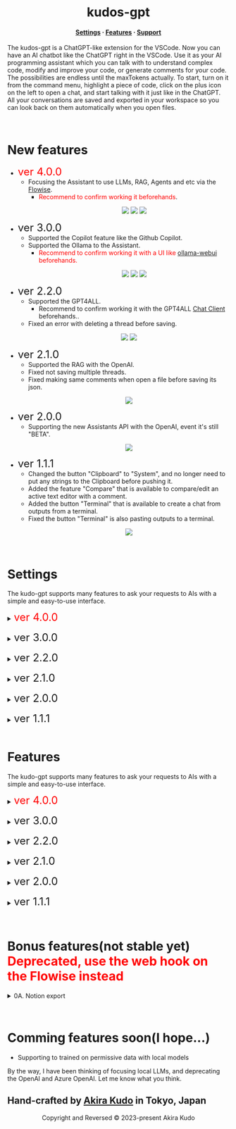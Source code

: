 <h1 align="center">kudos-gpt</h1>

<h4 align="center">
  <a href="https://github.com/akudo7/kudos-gpt/blob/main/README.md#settings">Settings</a>
  ·
  <a href="https://github.com/akudo7/kudos-gpt/blob/main/README.md#features">Features</a>
  ·
  <a href="https://github.com/akudo7/kudos-gpt/issues">Support</a>
</h4>

<p align="left">
The kudos-gpt is a ChatGPT-like extension for the VSCode. Now you can have an AI chatbot like the ChatGPT right in the VSCode. Use it as your AI programming assistant which you can talk with to understand complex code, modify and improve your code, or generate comments for your code. The possibilities are endless until the maxTokens actually. To start, turn on it from the command menu, highlight a piece of code, click on the plus icon on the left to open a chat, and start talking with it just like in the ChatGPT. All your conversations are saved and exported in your workspace so you can look back on them automatically when you open files.
</p>
&nbsp;

# New features

- <font color="red" size=5>ver 4.0.0</font>
  - Focusing the Assistant to use LLMs, RAG, Agents and etc via the [Flowise](https://github.com/FlowiseAI/Flowise?tab=readme-ov-file).
    - <font color="red">Recommend to confirm working it beforehands</font>.
        <p align="center">
        <img src="https://github.com/akudo7/kudos-gpt/raw/HEAD/kudos-gpt.v4.0.0_1.png"/>
        <img src="https://github.com/akudo7/kudos-gpt/raw/HEAD/kudos-gpt.v4.0.0_2.png"/>
        <img src="https://github.com/akudo7/kudos-gpt/raw/HEAD/kudos-gpt.v4.0.0_3.png"/>
        </p>
- <font size=5>ver 3.0.0</font>
  - Supported the Copilot feature like the Github Copilot.
  - Supported the Ollama to the Assistant.
    - <font color="red">Recommend to confirm working it with a UI like [ollama-webui](https://github.com/ollama-webui/ollama-webui) beforehands.</font>
        <p align="center">
        <img src="https://github.com/akudo7/kudos-gpt/raw/HEAD/kudos-gpt.v3.0.0_1.gif" />
        <img src="https://github.com/akudo7/kudos-gpt/raw/HEAD/kudos-gpt.v3.0.0_2.jpeg" />
        <img src="https://github.com/akudo7/kudos-gpt/raw/HEAD/kudos-gpt.v3.0.0_3.jpeg" />
        </p>
- <font size=5>ver 2.2.0</font>
  - Supported the GPT4ALL.
    - <font >Recommend to confirm working it with the GPT4ALL <a href="https://github.com/nomic-ai/gpt4all?tab=readme-ov-file#chat-client">Chat Client</a> beforehands.</font>.
  - Fixed an error with deleting a thread before saving.
        <p align="center">
        <img src="https://github.com/akudo7/kudos-gpt/raw/HEAD/kudos-gpt.v2.2.0_1.png" />
        <img src="https://github.com/akudo7/kudos-gpt/raw/HEAD/kudos-gpt.v2.2.0_2.png" />
        </p>
- <font size=5>ver 2.1.0</font>
  - Supported the RAG with the OpenAI.
  - Fixed not saving multiple threads.
  - Fixed making same comments when open a file before saving its json.
        <p align="center">
        <img src="https://github.com/akudo7/kudos-gpt/raw/HEAD/kudos-gpt.v2.1.0.gif" />
        </p>
- <font size=5>ver 2.0.0</font>
  - Supporting the new Assistants API with the OpenAI, event it's still "BETA".
        <p align="center">
        <img src="https://github.com/akudo7/kudos-gpt/raw/HEAD/kudos-gpt.v2.0.0.gif" />
        </p>
- <font size=5>ver 1.1.1</font>
  - Changed the button "Clipboard" to "System", and no longer need to put any strings to the Clipboard before pushing it.
  - Added the feature "Compare" that is available to compare/edit an active text editor with a comment.
  - Added the button "Terminal" that is available to create a chat from outputs from a terminal.
  - Fixed the button "Terminal" is also pasting outputs to a terminal.
        <p align="center">
        <img src="https://github.com/akudo7/kudos-gpt/raw/HEAD/kudos-gpt.v1.1.0.gif" />
        </p>

&nbsp;

# Settings

The kudo-gpt supports many features to ask your requests to AIs with a simple and easy-to-use interface.

<details>
<summary><font color="red" size=5>ver 4.0.0</font></summary>
<details>
<summary>00. Sample a Flowise ChatFlow and a docker-compose: <font color="red">New feature is available.</font></summary>
The kudos-gpt expects to be used the Chat Memory on the [Flowise](https://github.com/FlowiseAI/Flowise?tab=readme-ov-file). So let me show a sample of it as files below.
</br>
[kudos-gpt with llama2(ollama)](https://github.com/akudo7/kudos-gpt/raw/HEAD/kudos-gpt_with_llama2(ollama)_Chatflow.json)
[docker-compose.yml](https://github.com/akudo7/kudos-gpt/raw/HEAD/docker-compose.yml)
</br>
<p align="center">
<img src="https://github.com/akudo7/kudos-gpt/raw/HEAD/kudos-gpt.v4.0.0_1.png" />
</p>
</details>
&nbsp;
<details>
 <summary>01. Set the token: <font color="red">New feature is available.</font></summary>
</br>
To enable the kudos-gpt, the token below needs to be set to the Setting / kudos-gpt / 08 Kudos GPT Toen. To enable setting this value, the VSCode has to be restarted.
</br>
</br>
<font color="red">kudo-gpt token for pre-release, it will be working until 2024-08-31.</font>

```text
eyJhbGciOiJSUzI1NiIsInR5cCI6IkpXVCJ9.eyJwcm9kdWN0Ijoia3Vkb3MtZ3B0IiwidmVyc2lvbiI6IjQuMC4wIiwicHVibGlzaCI6InByZS1yZWxlYXNlIiwiaGFzaCI6IjExZDYzZmRhZGVmMjZlNDk3MzMzOTA2MWQ5MTA0OGFjY2I5MzlhM2I3OWI3NzM1MjI0YWExY2JjMTlhNDNjYjkiLCJ1c2VySWQiOm51bGwsInRva2VuSWQiOiJkZGNjOTBhYy0yYjEwLTRiZjktOTNlMS1hZTMwMTRlMDhlYzAiLCJpYXQiOjE3MDkzNjAxODcsImV4cCI6MTcyNTA2MjQwMH0.n6e872xDZyy9kRJNI5GL3SSi3Ogcxpcjc-qK_Q8GdBrDc9XZGAl381YFHgzCWG4uJOBHj0DaYSRPRHnR7GE3_fY0uKrtuvpxeoc4q-mvNg7zjI6D7zwRxGBvKz-fQaven-ba724HUkc8xbt64vzsoQt5gc1jj0DKH-9D_jhKljE6IVtXkTryrRiT8bs6BIl0jboqiVAuYEbthVaWDQttQ5XFH1OMZ0IM0SaoPpV93eEYpLagOOKrXtsmXFT8kPxCBTQecrESCz6ie2tVdmRZsQlcN8n7Mupev8dMWSJU6E_4SaTrHkTPnlox6VddQP0tOmbz5GL2o2lFi_4VFnrjrg
```

<p align="center">
<img src="https://github.com/akudo7/kudos-gpt/raw/HEAD/kudos-gpt_00_1.png" />
</p>
</details>
&nbsp;
<details>
<summary>02. Set the Flowise URL and a ChatFlowId: <font color="red">New feature is available.</font></summary>
&nbsp;

To use the Flowise, some values below have to be set.

- Setting / kudos-gpt / Flowise ChatFlow ID
  - 00000000-0000-0000-0000-000000000000
- Setting / kudos-gpt / Flowise URL
  - http://localhost:3000/api/v1

To enable these values, the VSCode has to be restarted.
<p align="center">
    <img src="https://github.com/akudo7/kudos-gpt/raw/HEAD/kudos-gpt_70_1.png" />
</p>
</details>
&nbsp;


<details>
<summary>03. Adjustment of the messages of the buttons: <font color="red">New feature is available.</font></summary></summary>

To change the messages of the buttons, some values below have to be edited in settings.json.

- Setting / kudos-gpt / Messages

    ```json
    "kudos-gpt.messages": {
        "clipboard": "The code:",
        "progress": "inquiring...",
        "bugAssessment": "Find the bugs in the code, and show the improvements as the improved code.",
        "vulnerabilityAssessment": "Find and address vulnerabilities in the code, and show the improvements as the improved code.",
        "speedEnhancement": "Diagnose if code speed improvement is possible, and show the improvements as the improved code.",
        "etcEnhancement": "Diagnose if any other improvements are possible, and show the improvements as the improved code.",
        "makeComment": "Add comments for code review to the class, methods, and all lines of code as the improved code.",
        "makeTest": "Make tests for the code.",
        "terminal": "Here are the results. Let me know if any corrections are needed and provide suggestions for improvement."
    },
    ```

    <p align="center">
    <img src="https://github.com/akudo7/kudos-gpt/raw/HEAD/kudos-gpt_03_1.png" />
    </p>

</details>
&nbsp;

<details>
<summary>04. Adjustment of the temporary folder:</summary>

To change the temporary folder, a value below have to be edited in settings.json.

- Setting / kudos-gpt / Temp Folder

    ```json
    /var/tmp
    ```

    <p align="center">
    <img src="https://github.com/akudo7/kudos-gpt/raw/HEAD/kudos-gpt_30_0.png" />
    </p>

</details>
&nbsp;

<details>
<summary>05. Adjustment of the Copilot: </summary>

- Setting / kudos-gpt / 16 Copilot Services
  - Your LLM Host URL
  - example: `Ollama`
- Setting / kudos-gpt / 17 Copilot Host
  - Your Ollama Host URL
  - example: `http://127.0.0.1:11434`
- Setting / kudos-gpt / 18 Copilot Model
  - Your Copilot Model
  - example: `deepseek-coder:1.3b-base-q4_1`
- Setting / kudos-gpt / 19 Copilot FIM
  - Your Copilot FIM
  - example: `starcoder`
- Setting / kudos-gpt / 20 Copilot Options

    ```json
    "kudos-gpt.20CopilotOptions": {
        "num_predict": 10,
        "temperature": 0.1
    },
    ```

    <p align="center">
    <img src="https://github.com/akudo7/kudos-gpt/raw/HEAD/kudos-gpt_60_1.png" />
    </p>
To enable these values, the VSCode has to be restarted.

</details>
&nbsp;

</details>
&nbsp;


<details>
<summary><font size=5>ver 3.0.0</font></summary>
<details>
 <summary>01. Set the token: <font color="red">New feature is available.</font></summary>
</br>
To enable the kudos-gpt, the token below needs to be set to the Setting / kudos-gpt / 08 Kudos GPT Toen. To enable setting this value, the VSCode has to be restarted.
</br>
</br>
<font color="red">kudo-gpt token for pre-release, it will be working until 2024-12-31.</font>

```text
eyJhbGciOiJSUzI1NiIsInR5cCI6IkpXVCJ9.eyJwcm9kdWN0Ijoia3Vkb3MtZ3B0IiwidmVyc2lvbiI6IjMuMC4wIiwicHVibGlzaCI6InByZS1yZWxlYXNlIiwiaGFzaCI6ImZjNWJlM2NkMWUzMTZlMDRlODRhMGZkMTg3NjUwNGNlODdlNDhiODIyZTI3ODE0ZmEwNTk2OGViMGQwYmMxMzQiLCJ1c2VySWQiOm51bGwsInRva2VuSWQiOiI4YTFmMzhhYS1hY2NhLTRhMGEtOGJlYS1hYzlmNTUyZDVmODciLCJpYXQiOjE3MDU0ODExMjEsImV4cCI6MTczNTYwMzIwMH0.NbysFXW2j-OLIQsb5w-KSsL7s9mFRpaodeLLjqXvzKQ2v1z6XpY_DPyBocbD_V-b2w51uLhchrDttaYEVERL_icqlSJg8W_oeewFWD1Yn2Udoc9PQOi1-bk9A2cfdY63rGunJ62bGZdlL2MI3Jtwg3VrjNWBKVysSIJqBvVXaH7vjXYtp2I5Jq1f9P1lEQ26PWonKF4lA_nFThhZEsXvkc-_6vjyiW3Pd6z2Lw9PLT_8DdbvHnyzpNy5KCSP7EC4en_uo6FDo2hPBef0owjBRzbzoK7BNISPRRH4mZ0FxuoTatAtqcof4o9XPaZLZU79KJcalfk429WpVv5Hx0egDA
```

<p align="center">
<img src="https://github.com/akudo7/kudos-gpt/raw/HEAD/kudos-gpt_00_1.png" />
</p>
</details>
&nbsp;
<details>
<summary>02. Choose the OpenAI, Azure OpenAI, GPT4ALL or Ollama: <font color="red">New feature is available.</font></summary>
&nbsp;
<details>
<summary>OpenAI</summary>

To use the OpenAI, some values below have to be set.

- Setting / kudos-gpt / 01 Service
  - OpenAI
- Setting / kudos-gpt / 02 OpenAI APIKey
  - Your OpenAI APIKey
- Setting / kudos-gpt / 03 Open AI Models
  - gpt-3.5-turbo
  - gpt-3.5-turbo-16k
  - gpt-4
  - gpt-4-32k
  - gpt-4-1106-preview

To enable these values, the VSCode has to be restarted.
<p align="center">
    <img src="https://github.com/akudo7/kudos-gpt/raw/HEAD/kudos-gpt_01_1.png" />
</p>
</details>
&nbsp;
<details>
<summary>Azure OpenAI</summary>

To use the Azure OpenAI, some values below have to be set.

- Setting / kudos-gpt / 01 Services
  - Azure OpenAI
- Setting / kudos-gpt / 04 Azure URL
  - Your Azure URL
  - example: `https://kudo-openai-1.openai.azure.com/`
- Setting / kudos-gpt / 05 Azure APIKey
  - Your Azure APIKey
  - example: `12345678901234567l890abcdefghijk`
- Setting / kudos-gpt / 06 Azure Deployment ID
  - Your Azure Deployment ID
  - example: `kudo-35-16k`

To enable these values, the VSCode has to be restarted.
<p align="center">
    <img src="https://github.com/akudo7/kudos-gpt/raw/HEAD/kudos-gpt_01_2.png" />
</p>
</details>
&nbsp;
<details>
<summary>GPT4ALL</summary>

To use the GPT4ALL, some values below have to be set. They should be comfirmed working with the GPT4ALL <a href="https://github.com/nomic-ai/gpt4all?tab=readme-ov-file#chat-client">Chat Client</a> beforehands.
    <p align="center">
    <img src="https://github.com/akudo7/kudos-gpt/raw/HEAD/gpt4all_device.png" />
    </p>
    <p align="center">
    <img src="https://github.com/akudo7/kudos-gpt/raw/HEAD/gpt4all_env.png" />
    </p>

- Setting / kudos-gpt / 01 Services
  - GPT4ALL
- Setting / kudos-gpt / 10 GPT4ALL Device
  - cpu
  - gpt
  - amd
  - nvidia
  - intel
  - example: `cpu`
- Setting / kudos-gpt / 11 GPT4ALL Model
  - Your GPT4ALL Model
  - example: `mistral-7b-openorca.Q4_0.gguf`
- Setting / kudos-gpt / 12 GPT4ALL Model Folder
  - Your GPT4ALL Model Folder `as full path`
  - example: `/Users/akirakudo/Library/Application Support/nomic.ai/GPT4All`
- Setting / kudos-gpt / 13 GPT4ALL Chat Options

    ```json
        "kudos-gpt.13gpt4allChatOptions": {
            "tokensSize": 4000,
            "temp": 0.7,
            "topK": 40,
            "topP": 0.4,
            "repeatPenalty": 1.18,
            "repeatLastN": 64,
            "nBatch": 8,
            "nPredict": 1000,
            "systemPromptTemplate": "%1"
        },
    ```

To enable these values, the VSCode has to be restarted.
</details>
&nbsp;
<details>
<summary><font color="red">Ollama</font></summary>

To use the Ollama, some values below have to be set. They should be comfirmed working with the Ollama <a href="https://github.com/ollama-webui/ollama-webui">Chat Client</a> beforehands.
    <p align="center">
    <img src="https://github.com/akudo7/kudos-gpt/raw/HEAD/ollama-ui_1.png" />
    </p>
    <p align="center">
    <img src="https://github.com/akudo7/kudos-gpt/raw/HEAD/ollama-ui_2.png" />
    </p>
    <p align="center">
    <img src="https://github.com/akudo7/kudos-gpt/raw/HEAD/ollama-ui_3.png" />
    </p>
    <p align="center">
    <img src="https://github.com/akudo7/kudos-gpt/raw/HEAD/ollama-ui_4.png" />
    </p>

- Setting / kudos-gpt / 01 Services
  - Ollama
- Setting / kudos-gpt / 14 Ollama Host
  - Your Ollama Host URL
  - example: `http://127.0.0.1:11434`
- Setting / kudos-gpt / 15 Ollama Model
  - Your Ollama Model
  - example: `llama2`

    <p align="center">
    <img src="https://github.com/akudo7/kudos-gpt/raw/HEAD/ollama-ui_5.png" />
    </p>

To enable these values, the VSCode has to be restarted.
</details>

</details>
&nbsp;
<details>
<summary>03. Adjustment of the AI parameters:</summary>

To change the parameters of the OpenAI and Azure OpenAI, some values below have to be edited in settings.json.

- Setting / kudos-gpt / Chat Options

    ```json
    "kudos-gpt.chatOptions": {
        "maxTokens": 4000,
        "temperature": 0.3,
        "frequencyPenalty": 0,
        "presencePenalty": 0,
        "topP": 0.2
    },
    ```

    <p align="center">
    <img src="https://github.com/akudo7/kudos-gpt/raw/HEAD/kudos-gpt_02_1.png" />
    `</p>

</details>
&nbsp;

<details>
<summary>04. Adjustment of the messages of the buttons:</summary>

To change the messages of the buttons, some values below have to be edited in settings.json.

- Setting / kudos-gpt / Messages

    ```json
    "kudos-gpt.messages": {
        "progress": "inquiring...",
        "autoSystem": "The code is as follows",
        "manualSystem": "The code is as follows",
        "bugAssessment": "Find the bugs in the code, and show the improvements as the improved code.",
        "vulnerabilityAssessment": "Find and address vulnerabilities in the code, and show the improvements as the improved code.",
        "speedEnhancement": "Diagnose if code speed improvement is possible, and show the improvements as the improved code.",
        "etcEnhancement": "Diagnose if any other improvements are possible, and show the improvements as the improved code.",
        "makeComment": "Add comments for code review to the class, methods, and all lines of code as the improved code.",
        "terminal": "Here are the results. Let me know if any corrections are needed and provide suggestions for improvement."
    },
    ```

    <p align="center">
    <img src="https://github.com/akudo7/kudos-gpt/raw/HEAD/kudos-gpt_03_1.png" />
    </p>

</details>
&nbsp;

<details>
<summary>05. Adjustment of the temporary folder:</summary>

To change the temporary folder, a value below have to be edited in settings.json.

- Setting / kudos-gpt / Temp Folder

    ```json
    /var/tmp
    ```

    <p align="center">
    <img src="https://github.com/akudo7/kudos-gpt/raw/HEAD/kudos-gpt_30_0.png" />
    </p>

</details>
&nbsp;

<details>
<summary>06. Adjustment of the Copilot:  <font color="red">New feature is available.</font></summary>

- Setting / kudos-gpt / 16 Copilot Services
  - Your LLM Host URL
  - example: `Ollama`
- Setting / kudos-gpt / 17 Copilot Host
  - Your Ollama Host URL
  - example: `http://127.0.0.1:11434`
- Setting / kudos-gpt / 18 Copilot Model
  - Your Copilot Model
  - example: `deepseek-coder:1.3b-base-q4_1`
- Setting / kudos-gpt / 19 Copilot FIM
  - Your Copilot FIM
  - example: `starcoder`
- Setting / kudos-gpt / 20 Copilot Options

    ```json
    "kudos-gpt.20CopilotOptions": {
        "num_predict": 10,
        "temperature": 0.1
    },
    ```

    <p align="center">
    <img src="https://github.com/akudo7/kudos-gpt/raw/HEAD/kudos-gpt_60_1.png" />
    </p>
To enable these values, the VSCode has to be restarted.

</details>
&nbsp;

</details>
&nbsp;



<details>
<summary><font size=5>ver 2.2.0</font></summary>
<details>
 <summary>01. Set the token: <font color="red">New feature is available.</font></summary>
</br>
To enable the kudos-gpt, the token below needs to be set to the Setting / kudos-gpt / 08 Kudos GPT Toen. To enable setting this value, the VSCode has to be restarted.
</br>
</br>
<font color="red">kudo-gpt token for pre-release, it will be working until 2024-12-31.</font>

```text
eyJhbGciOiJSUzI1NiIsInR5cCI6IkpXVCJ9.eyJwcm9kdWN0Ijoia3Vkb3MtZ3B0IiwidmVyc2lvbiI6IjIuMi4wIiwicHVibGlzaCI6InByZS1yZWxlYXNlIiwiaGFzaCI6ImVmODZkNWRiNDdhNGQ4YTVmNDM0ZDNlZDhiODJlZmYxNWEyYjg5ZjhkNjBlNzcxZGNiNzMyNTU0MzcyZTU0ZjIiLCJ1c2VySWQiOm51bGwsInRva2VuSWQiOiI1MWE4OGFlZi1kYTE1LTQ4ZDEtOTIwNC02NzBiNjZmZWZhYmYiLCJpYXQiOjE3MDQzMjg1ODIsImV4cCI6MTczNTYwMzIwMH0.RkFs2a1S19-KFS6p4ptuupHLQZyb9Jqg4inY7z8RLPmoiCfGQ1z4ut3qIv8b652WzN1TQFoGVxHaiQRlx1GKQvcSa0E6EwkItzVB1hnY4Jk14h6ZA5kJYgU0lXPIRlQ9meMML7PaoylykPgpPN5QhydGN1cN7MEwYx-v6RuqEAiqjyGArmihUPKcHBAS7im4GlnKeHi0IGHRVAy9IhZ9VPCXkh05Raa4d1J4cX-F-qyKLB0Kt_hBnzDKbCjggWL0pkPhSfPSrhOgC89fNLnnGKxvdQQicT6s_g8d7Hybh2XDwOqCpx3qTNsM_AaBOgcqAxG19SwenSOKJFRRFbhgfQ
```

<p align="center">
<img src="https://github.com/akudo7/kudos-gpt/raw/HEAD/kudos-gpt_00_1.png" />
</p>
</details>
&nbsp;
<details>
<summary>02. Choose the OpenAI, Azure OpenAI or GPT4ALL: <font color="red">New feature is available.</font></summary>
&nbsp;
<details>
<summary>OpenAI</summary>

To use the OpenAI, some values below have to be set.

- Setting / kudos-gpt / 01 Service
  - OpenAI
- Setting / kudos-gpt / 02 OpenAI APIKey
  - Your OpenAI APIKey
- Setting / kudos-gpt / 03 Open AI Models
  - gpt-3.5-turbo
  - gpt-3.5-turbo-16k
  - gpt-4
  - gpt-4-32k
  - gpt-4-1106-preview

To enable these values, the VSCode has to be restarted.
<p align="center">
    <img src="https://github.com/akudo7/kudos-gpt/raw/HEAD/kudos-gpt_01_1.png" />
</p>
</details>
&nbsp;
<details>
<summary>Azure OpenAI</summary>

To use the Azure OpenAI, some values below have to be set.

- Setting / kudos-gpt / 01 Services
  - Azure OpenAI
- Setting / kudos-gpt / 04 Azure URL
  - Your Azure URL
  - example: `https://kudo-openai-1.openai.azure.com/`
- Setting / kudos-gpt / 05 Azure APIKey
  - Your Azure APIKey
  - example: `12345678901234567l890abcdefghijk`
- Setting / kudos-gpt / 06 Azure Deployment ID
  - Your Azure Deployment ID
  - example: `kudo-35-16k`

To enable these values, the VSCode has to be restarted.
<p align="center">
    <img src="https://github.com/akudo7/kudos-gpt/raw/HEAD/kudos-gpt_01_2.png" />
</p>
</details>
&nbsp;
<details>
<summary><font color="red">GPT4ALL</font></summary>

To use the GPT4ALL, some values below have to be set. They should be comfirmed working with the GPT4ALL <a href="https://github.com/nomic-ai/gpt4all?tab=readme-ov-file#chat-client">Chat Client</a> beforehands.
    <p align="center">
    <img src="https://github.com/akudo7/kudos-gpt/raw/HEAD/gpt4all_device.png" />
    </p>
    <p align="center">
    <img src="https://github.com/akudo7/kudos-gpt/raw/HEAD/gpt4all_env.png" />
    </p>

- Setting / kudos-gpt / 01 Services
  - GPT4ALL
- Setting / kudos-gpt / 10 GPT4ALL Device
  - cpu
  - gpt
  - amd
  - nvidia
  - intel
  - example: `cpu`
- Setting / kudos-gpt / 11 GPT4ALL Model
  - Your GPT4ALL Model
  - example: `mistral-7b-openorca.Q4_0.gguf`
- Setting / kudos-gpt / 12 GPT4ALL Model Folder
  - Your GPT4ALL Model Folder `as full path`
  - example: `/Users/akirakudo/Library/Application Support/nomic.ai/GPT4All`
- Setting / kudos-gpt / 13 GPT4ALL Chat Options

    ```json
        "kudos-gpt.13gpt4allChatOptions": {
            "tokensSize": 4000,
            "temp": 0.7,
            "topK": 40,
            "topP": 0.4,
            "repeatPenalty": 1.18,
            "repeatLastN": 64,
            "nBatch": 8,
            "nPredict": 1000,
            "systemPromptTemplate": "%1"
        },
    ```

To enable these values, the VSCode has to be restarted.
</details>

</details>
&nbsp;
<details>
<summary>03. Adjustment of the AI parameters:</summary>

To change the parameters of the OpenAI and Azure OpenAI, some values below have to be edited in settings.json.

- Setting / kudos-gpt / Chat Options

    ```json
    "kudos-gpt.chatOptions": {
        "maxTokens": 4000,
        "temperature": 0.3,
        "frequencyPenalty": 0,
        "presencePenalty": 0,
        "topP": 0.2
    },
    ```

    <p align="center">
    <img src="https://github.com/akudo7/kudos-gpt/raw/HEAD/kudos-gpt_02_1.png" />
    `</p>

</details>
&nbsp;&nbsp;

<details>
<summary>04. Adjustment of the messages of the buttons:</summary>

To change the messages of the buttons, some values below have to be edited in settings.json.

- Setting / kudos-gpt / Messages

    ```json
    "kudos-gpt.messages": {
        "progress": "inquiring...",
        "autoSystem": "The code is as follows",
        "manualSystem": "The code is as follows",
        "bugAssessment": "Find the bugs in the code, and show the improvements as the improved code.",
        "vulnerabilityAssessment": "Find and address vulnerabilities in the code, and show the improvements as the improved code.",
        "speedEnhancement": "Diagnose if code speed improvement is possible, and show the improvements as the improved code.",
        "etcEnhancement": "Diagnose if any other improvements are possible, and show the improvements as the improved code.",
        "makeComment": "Add comments for code review to the class, methods, and all lines of code as the improved code.",
        "terminal": "Here are the results. Let me know if any corrections are needed and provide suggestions for improvement."
    },
    ```

    <p align="center">
    <img src="https://github.com/akudo7/kudos-gpt/raw/HEAD/kudos-gpt_03_1.png" />
    </p>

</details>
&nbsp;

<details>
<summary>05. Adjustment of the temporary folder:</summary>

To change the temporary folder, a value below have to be edited in settings.json.

- Setting / kudos-gpt / Temp Folder

    ```json
    /var/tmp
    ```

    <p align="center">
    <img src="https://github.com/akudo7/kudos-gpt/raw/HEAD/kudos-gpt_30_0.png" />
    </p>

</details>
&nbsp;
</details>
&nbsp;

<details>
<summary><font size=5>ver 2.1.0</font></summary>
<details>
 <summary>01. Set the token:</summary>
</br>
To enable the kudos-gpt, the token below needs to be set to the Setting / kudos-gpt / 08 Kudos GPT Toen. To enable setting this value, the VSCode has to be restarted.
</br>
</br>
<font color="red">kudo-gpt token for pre-release, it will be working until 2024-03-31.</font>

```text
eyJhbGciOiJSUzI1NiIsInR5cCI6IkpXVCJ9.eyJwcm9kdWN0Ijoia3Vkb3MtZ3B0IiwidmVyc2lvbiI6IjIuMS4wIiwicHVibGlzaCI6InByZS1yZWxlYXNlIiwiaGFzaCI6IjE0NDEzZDk5ZDgxODcxMmFjZjdlMDFlNTdkN2ViNDY4YTllZmM0Zjg4NGRiNTZkMmM1NDNjY2VkYjI5ZmRlMzQiLCJ1c2VySWQiOm51bGwsInRva2VuSWQiOiJiM2Q1NTA3MS0wYWU3LTQ5ODYtYTA3YS0wMmM5NWYzNDdmMWYiLCJpYXQiOjE3MDI4OTAxMjksImV4cCI6MTcxMTkyOTYwMH0.owpYgYBxgrgfXCn86McZfeDvkaGqCoGA1cKQJ0NwNw0ifURLT5XLxccJYvb_vqcPV4-d1UHWDMcOUg_3OpuucU6GTfSKEBds9Lg0WrznAe8KUjJsdtiMI4buYXVFBkG5Aare_ipAmtjm0u5LsJPjjcwZ4cCu4Gv7rBTeQmxkZEm9zY27bPBYlfQZYRjBNPLZCAO3ewUp-rDOm3gYpS9nipWiwWtXt2p8lgz1bsi7AaWSyIuBQnvkuwJzGtFhD5MHSJbMhxVguFjxBCBuiKeSavu-k8EecfS5r-uVVKz5nOgtlJHeYWWfKpsQVD2pTKv4_0uqMITNzrSZfP4L446hrQ
```

<p align="center">
<img src="https://github.com/akudo7/kudos-gpt/raw/HEAD/kudos-gpt_00_1.png" />
</p>
</details>
&nbsp;
<details>
<summary>02. Choose the OpenAI or Azure OpenAI:</summary>
&nbsp;
<details>
<summary>OpenAI</summary>

To use the OpenAI, some values below have to be set.

- Setting / kudos-gpt / 01 Service
  - OpenAI
- Setting / kudos-gpt / 02 OpenAI APIKey
  - Your OpenAI APIKey
- Setting / kudos-gpt / 03 Open AI Models
  - gpt-3.5-turbo
  - gpt-3.5-turbo-16k
  - gpt-4
  - gpt-4-32k
  - <font color="red">gpt-4-1106-preview</font>

To enable these values, the VSCode has to be restarted.
<p align="center">
    <img src="https://github.com/akudo7/kudos-gpt/raw/HEAD/kudos-gpt_01_1.png" />
</p>
</details>
&nbsp;
<details>
<summary>Azure OpenAI</summary>

To use the Azure OpenAI, some values below have to be set.

- Setting / kudos-gpt / 01 Services
  - Azure OpenAI
- Setting / kudos-gpt / 04 Azure URL
  - Your Azure URL
  - example: `https://kudo-openai-1.openai.azure.com/`
- Setting / kudos-gpt / 05 Azure APIKey
  - Your Azure APIKey
  - example: `12345678901234567l890abcdefghijk`
- Setting / kudos-gpt / 06 Azure Deployment ID
  - Your Azure Deployment ID
  - example: `kudo-35-16k`

To enable these values, the VSCode has to be restarted.
<p align="center">
    <img src="https://github.com/akudo7/kudos-gpt/raw/HEAD/kudos-gpt_01_2.png" />
</p>
</details>
</details>
&nbsp;
<details>
<summary>03. Adjustment of the AI parameters:</summary>

To change the parameters of the OpenAI and Azure OpenAI, some values below have to be edited in settings.json.

- Setting / kudos-gpt / Chat Options

    ```json
    "kudos-gpt.chatOptions": {
        "maxTokens": 4000,
        "temperature": 0.3,
        "frequencyPenalty": 0,
        "presencePenalty": 0,
        "topP": 0.2
    },
    ```

    <p align="center">
    <img src="https://github.com/akudo7/kudos-gpt/raw/HEAD/kudos-gpt_02_1.png" />
    `</p>

</details>
&nbsp;&nbsp;

<details>
<summary>04. Adjustment of the messages of the buttons:</summary>

To change the messages of the buttons, some values below have to be edited in settings.json.

- <font color="red">Setting / kudos-gpt / Messages</font>

    ```json
    "kudos-gpt.messages": {
        "progress": "inquiring...",
        "autoSystem": "The code is as follows",
        "manualSystem": "The code is as follows",
        "bugAssessment": "Find the bugs in the code, and show the improvements as the improved code.",
        "vulnerabilityAssessment": "Find and address vulnerabilities in the code, and show the improvements as the improved code.",
        "speedEnhancement": "Diagnose if code speed improvement is possible, and show the improvements as the improved code.",
        "etcEnhancement": "Diagnose if any other improvements are possible, and show the improvements as the improved code.",
        "makeComment": "Add comments for code review to the class, methods, and all lines of code as the improved code.",
        "terminal": "Here are the results. Let me know if any corrections are needed and provide suggestions for improvement."
    },
    ```

    <p align="center">
    <img src="https://github.com/akudo7/kudos-gpt/raw/HEAD/kudos-gpt_03_1.png" />
    </p>

</details>
&nbsp;

<details>
<summary>05. Adjustment of the temporary folder:</summary>

To change the temporary folder, a value below have to be edited in settings.json.

- Setting / kudos-gpt / Temp Folder

    ```json
    /var/tmp
    ```

    <p align="center">
    <img src="https://github.com/akudo7/kudos-gpt/raw/HEAD/kudos-gpt_30_0.png" />
    </p>

</details>
</details>
&nbsp;

<details>
<summary><font size=5>ver 2.0.0</font></summary>
<details>
 <summary>01. Set the token:</summary>
</br>
To enable the kudos-gpt, the token below need to be set to the Setting / kudos-gpt / 08 Kudos GPT Toen. To enable setting this value, the VSCode have to be restarted.
</br>
</br>
<font color="red">kudo-gpt token for pre-release, it will be working until 2024-03-31.</font>

```text
eyJhbGciOiJSUzI1NiIsInR5cCI6IkpXVCJ9.eyJwcm9kdWN0Ijoia3Vkb3MtZ3B0IiwidmVyc2lvbiI6IjIuMC4wIiwicHVibGlzaCI6InByZS1yZWxlYXNlIiwiaGFzaCI6IjJlMmFkOWQwZmFiOWI2Zjc1NzNmMzMyZDcwM2Q3YTdhNDgxZWRiNGM5NDMzYWE4ZjM3ZjA2YWRiYmMxMTE5NjEiLCJ1c2VySWQiOm51bGwsInRva2VuSWQiOiIwZDAwYmNiNC0xZjQ3LTRmNTUtYTExYy0xMmRkY2EwN2EwMjQiLCJpYXQiOjE3MDIwNDMyNjAsImV4cCI6MTcxMTkyOTYwMH0.p880eZzceNHSU0eolov-8Ddjhsa7Ez5UP3ODEOTMOqM6yLGNtA-_gmgGB7JmR7pXdPJ1_tARzEL7N3Zc0Y0xPgDuRoe7KiekX73xEDFfuxooW3cR9A36dwmgfVRfml9hihGGeUiHwIQVCh9mZVAaCQSrKKL9GSNGcNPGHM2KSJXVZjK04vty7JyqKuotYwtYDuQCn-hgjMqPrBmTzho0IUyHSbnLd8S4iaXAnwRb5I_sfvNMKCVgc88PQYM-PRT3avyzbwoHq-6EMpfYesQbpLuEGcL9VxLaeqyqiCQXab28ojq2-5XXay5R45rxT_a3tN_ES-YN3iuthPdE7c64zQ
```

<p align="center">
<img src="https://github.com/akudo7/kudos-gpt/raw/HEAD/kudos-gpt_00_1.png" />
</p>
</details>
&nbsp;
<details>
<summary>02. Choose the OpenAI or Azure OpenAI: <font color="red">New feature is available.</font></summary>
&nbsp;
<details>
<summary>OpenAI</summary>

To use the OpenAI, some values below have to be set.

- Setting / kudos-gpt / 01 Service
  - OpenAI
- Setting / kudos-gpt / 02 OpenAI APIKey
  - Your OpenAI APIKey
- Setting / kudos-gpt / 03 Open AI Models
  - gpt-3.5-turbo
  - gpt-3.5-turbo-16k
  - gpt-4
  - gpt-4-32k
  - <font color="red">gpt-4-1106-preview</font>

To enable these values, the VSCode have to be restarted.
<p align="center">
    <img src="https://github.com/akudo7/kudos-gpt/raw/HEAD/kudos-gpt_01_1.png" />
</p>
</details>
&nbsp;
<details>
<summary>Azure OpenAI</summary>

To use the Azure OpenAI, some values below have to be set.

- Setting / kudos-gpt / 01 Services
  - Azure OpenAI
- Setting / kudos-gpt / 04 Azure URL
  - Your Azure URL
  - example: `https://kudo-openai-1.openai.azure.com/`
- Setting / kudos-gpt / 05 Azure APIKey
  - Your Azure APIKey
  - example: `12345678901234567l890abcdefghijk`
- Setting / kudos-gpt / 06 Azure Deployment ID
  - Your Azure Deployment ID
  - example: `kudo-35-16k`

To enable these values, the VSCode have to be restarted.
<p align="center">
    <img src="https://github.com/akudo7/kudos-gpt/raw/HEAD/kudos-gpt_01_2.png" />
</p>
</details>
</details>
&nbsp;
<details>
<summary>03. Adjustment of the AI parameters:</summary>

To change the parameters of the OpenAI and Azure OpenAI, some values below have to be edited in settings.json.

- Setting / kudos-gpt / Chat Options

    ```json
    "kudos-gpt.chatOptions": {
        "maxTokens": 4000,
        "temperature": 0.3,
        "frequencyPenalty": 0,
        "presencePenalty": 0,
        "topP": 0.2
    },
    ```

    <p align="center">
    <img src="https://github.com/akudo7/kudos-gpt/raw/HEAD/kudos-gpt_02_1.png" />
    `</p>

</details>
&nbsp;&nbsp;

<details>
<summary>04. Adjustment of the messages of the buttons:<font color="red">New feature is available.</font></summary>

To change the messages of the buttons, some values below have to be edited in settings.json.

- <font color="red">Setting / kudos-gpt / Messages</font>

    ```json
    "kudos-gpt.messages": {
        "progress": "inquiring...",
        "autoSystem": "The code is as follows",
        "manualSystem": "The code is as follows",
        "bugAssessment": "Find the bugs in the code, and show the improvements as the improved code.",
        "vulnerabilityAssessment": "Find and address vulnerabilities in the code, and show the improvements as the improved code.",
        "speedEnhancement": "Diagnose if code speed improvement is possible, and show the improvements as the improved code.",
        "etcEnhancement": "Diagnose if any other improvements are possible, and show the improvements as the improved code.",
        "makeComment": "Add comments for code review to the class, methods, and all lines of code as the improved code.",
        "terminal": "Here are the results. Let me know if any corrections are needed and provide suggestions for improvement."
    },
    ```

    <p align="center">
    <img src="https://github.com/akudo7/kudos-gpt/raw/HEAD/kudos-gpt_03_1.png" />
    </p>

</details>
&nbsp;

<details>
<summary>05. Adjustment of the temporary folder:</summary>

To change the temporary folder, a value below have to be edited in settings.json.

- Setting / kudos-gpt / Temp Folder

    ```json
    /var/tmp
    ```

    <p align="center">
    <img src="https://github.com/akudo7/kudos-gpt/raw/HEAD/kudos-gpt_30_0.png" />
    </p>

</details>
</details>
&nbsp;

<details>
<summary><font size=5>ver 1.1.1</font></summary>
<details>
<summary>01. Set the token:</summary>
</br>
To enable the kudos-gpt, the token below need to be set to the Setting / kudos-gpt / 08 Kudos GPT Toen. To enable setting this value, the VSCode have to be restarted.
</br>
</br>
 <font color="red">kudo-gpt token for pre-release, it will be working until 2024-03-31.</font>

```text
    eyJhbGciOiJSUzI1NiIsInR5cCI6IkpXVCJ9.eyJwcm9kdWN0Ijoia3Vkb3MtZ3B0IiwidmVyc2lvbiI6IjEuMS4xIiwicHVibGlzaCI6InByZS1yZWxlYXNlIiwiaGFzaCI6ImQzOGIzY2NjMzU3OGZjYzE4ZjZiOGVmMTdmY2U1MTc0NDVmZWRjN2Q5NjQ0MjI2YzI4ZWY0MWU3MzYwM2ViZDMiLCJ1c2VySWQiOm51bGwsInRva2VuSWQiOiIyMGE4MzM1Ni02M2EwLTRmMDItYThmMS1lZWZlNDU0ZTZkYzkiLCJpYXQiOjE3MDE0MjAxNTgsImV4cCI6MTcxMTkyOTYwMH0.FJaLU8IuiczWk7m7Tar4ZT-IvPsTmqNKUBINZWMedgrqgr2aLYYkSIUF7YOX2Z_6_5URQLeEPq-N8NiEFTqnhx4VQ4Pr1dnSBDZVFRQ2UF44RIUq_STCguy8kAX4x6kEK__i83ZbM_avRVvS9StkQFcoMGbS2fi1u6FbGOs_pNPWUl5c5jRe8dx0rVMTSVbbLSCkIxb-2zyRZU-LmQ3WVak5NBfCJA7WvvWpjg5k4hX1S6c6ym52n-6pyWtndMBg0b6lkEWr9mfRsX5XlQvqei3vyCrgH1Ag63mwbTqABGeYDpcfXlChShpx7vZMn96wWb-dz_bTCZA2-asBXlEdrw
```

<p align="center">
<img src="https://github.com/akudo7/kudos-gpt/raw/HEAD/kudos-gpt_00_1.png" />
</p>
</details>
&nbsp;
<details>
<summary>02. Choose the OpenAI or Azure OpenAI:</summary>
&nbsp;
<details>
<summary>OpenAI</summary>

To use the OpenAI, some values below have to be set.

- Setting / kudos-gpt / 01 Service
  - OpenAI
- Setting / kudos-gpt / 02 OpenAI APIKey
  - Your OpenAI APIKey
- Setting / kudos-gpt / 03 Open AI Models
  - gpt-3.5-turbo
  - gpt-3.5-turbo-16k
  - gpt-4
  - gpt-4-32k

To enable these values, the VSCode have to be restarted.
<p align="center">
    <img src="https://github.com/akudo7/kudos-gpt/raw/HEAD/kudos-gpt_01_1.png" />
</p>
</details>
&nbsp;
<details>
<summary>Azure OpenAI</summary>

To use the Azure OpenAI, some values below have to be set.

- Setting / kudos-gpt / 01 Services
  - Azure OpenAI
- Setting / kudos-gpt / 04 Azure URL
  - Your Azure URL
  - example: `https://kudo-openai-1.openai.azure.com/`
- Setting / kudos-gpt / 05 Azure APIKey
  - Your Azure APIKey
  - example: `12345678901234567l890abcdefghijk`
- Setting / kudos-gpt / 06 Azure Deployment ID
  - Your Azure Deployment ID
  - example: `kudo-35-16k`

To enable these values, the VSCode have to be restarted.
<p align="center">
    <img src="https://github.com/akudo7/kudos-gpt/raw/HEAD/kudos-gpt_01_2.png" />
</p>
</details>
</details>
&nbsp;
<details>
<summary>03. Adjustment of the AI parameters:</summary>

To change the parameters of the OpenAI and Azure OpenAI, some values below have to be edited in settings.json.

- Setting / kudos-gpt / Chat Options

```json
"kudos-gpt.chatOptions": {
    "maxTokens": 4000,
    "temperature": 0.3,
    "frequencyPenalty": 0,
    "presencePenalty": 0,
    "topP": 0.2
},
```

<p align="center">
    <img src="https://github.com/akudo7/kudos-gpt/raw/HEAD/kudos-gpt_02_1.png" />
</p>
</details>
&nbsp;&nbsp;

<details>
<summary>04. Adjustment of the messages of the buttons:</summary>

To change the messages of the buttons, some values below have to be edited in settings.json.

- Setting / kudos-gpt / Messages

```json
"kudos-gpt.messages": {
    "progress": "inquiring...",
    "makeHeader": "The code is as follows",
    "bugAssessment": "Find the bugs in the code, and show the improvements as thimproved code.",
    "vulnerabilityAssessment": "Find and address vulnerabilities in the code, anshow the improvements as the improved code.",
    "speedEnhancement": "Diagnose if code speed improvement is possible, and shothe improvements as the improved code.",
    "etcEnhancement": "Diagnose if any other improvements are possible, and show thimprovements as the improved code.",
    "makeComment": "Add comments for code review to the class, methods, and allines of code as the improved code.",
    "terminal": "Here are the results. Let me know if any corrections are needed and provide suggestions for improvement."
},
```

<p align="center">
    <img src="https://github.com/akudo7/kudos-gpt/raw/HEAD/kudos-gpt_03_1.png" />
</p>
</details>
&nbsp;

<details>
<summary>05. Adjustment of the temporary folder:</summary>

To change the temporary folder, a value below have to be edited in settings.json.

- Setting / kudos-gpt / Temp Folder

```json
/var/tmp
```

<p align="center">
<img src="https://github.com/akudo7/kudos-gpt/raw/HEAD/kudos-gpt_30_0.png" />
</p>
    </details>
</details>
&nbsp;

# Features

The kudo-gpt supports many features to ask your requests to AIs with a simple and easy-to-use interface.

<details>
<summary><font color="red" size=5>ver 4.0.0</font></summary>
<details>
<summary>01. Turn On/Off: </summary>

- Assistans
  - After loading the kudos-gpt successfully, the `kudos-gpt: Assistants On/Off` has to be executed yourself for turnning it on.
    <p align="center">
    <img src="https://github.com/akudo7/kudos-gpt/raw/HEAD/kudos-gpt_04_1.png" />
    </p>
    So the plus icon on the left will be available for creating/opening a discussion.
    <p align="center">
    <img src="https://github.com/akudo7/kudos-gpt/raw/HEAD/kudos-gpt_04_2.png" />
    </p>
- Copilot
  - After loading the kudos-gpt successfully, the `kudos-gpt: Copilot On/Off` has to be executed yourself for turnning it on.
    <p align="center">
    <img src="https://github.com/akudo7/kudos-gpt/raw/HEAD/kudos-gpt_04_3.png" />
    </p>
    So the inputing the return key on the code will be available for asking some candidate codes to a LLM.
    <p align="center">
    <img src="https://github.com/akudo7/kudos-gpt/raw/HEAD/kudos-gpt.v3.0.0_1.gif" />
    </p>
</details>
&nbsp;
<details>
<summary>02. Have a discussion by asking directly:</summary>
To ask your question in a discussion, the `Direct asking` button is available.
<p align="center">
    <img src="https://github.com/akudo7/kudos-gpt/raw/HEAD/kudos-gpt_05_1.png" />
</p>
Your question will be answered from the assistant.
<p align="center">
    <img src="https://github.com/akudo7/kudos-gpt/raw/HEAD/kudos-gpt_05_2.png" />
</p>
</details>
&nbsp;
<details>
<summary>03. Have a discussion with templates:</summary>

To start a discussion with the template, strings in the clipboard are available with the `Clipboard` button.
<p align="center">
    <img src="https://github.com/akudo7/kudos-gpt/raw/HEAD/kudos-gpt_06_1.png" />
</p>
To use the Clipboard button, a message will be added as the system.
<p align="center">
    <img src="https://github.com/akudo7/kudos-gpt/raw/HEAD/kudos-gpt_06_2.png" />
</p>
To use the buttons, a message will be added as the user.
<p align="center">
    <img src="https://github.com/akudo7/kudos-gpt/raw/HEAD/kudos-gpt_06_3.png" />
</p>
After pushing the “Find bugs” for example, a message from the AIs will be added as the system.
<p align="center">
    <img src="https://github.com/akudo7/kudos-gpt/raw/HEAD/kudos-gpt_06_4.png" />
</p>
</details>
&nbsp;
<details>
<summary>04. Create a message from a terminal:</summary>

To create a message with the output from a terminal is available with the `Terminal` button. All strings from a terminal will be added to a message with a "kudos-gpt.messages.terminal" prompt in the settings.
<p align="center">
    <img src="https://github.com/akudo7/kudos-gpt/raw/HEAD/kudos-gpt_21_0.png" />
</p>
<p align="center">
    <img src="https://github.com/akudo7/kudos-gpt/raw/HEAD/kudos-gpt_21_1.png" />
</p>
</details>
&nbsp;
<details>
<summary>05. Save a discussion: </summary>

To Save a log in a discussion is available with the pencil icon `JSON Export`. It will be created a new JSON file as an `opening file + .{Flowise ChatFlowId}.json`. It will be imported automatically when an original closed file is opened.
<p align="center">
    <img src="https://github.com/akudo7/kudos-gpt/raw/HEAD/kudos-gpt_11_1.png" />
</p>
</details>
&nbsp;
<details>
<summary>06. Delete a discussion: </summary></summary>

To delete a discussion, the cross icon `del thread` is available. It will also delete a thread on the Flowise Chat Mdemory.
<p align="center">
    <img src="https://github.com/akudo7/kudos-gpt/raw/HEAD/kudos-gpt_07_1.png" />
</p>
</details>
&nbsp;
<details>
<summary>07. Compare/update an active text editor with a message</summary>

To compare/update an active text editor with a message in a discussion, the `Compare` command from the `More actions…` is available.
<font color="red">NOTE: A temporary file will be created in a folder `Setting / kudos-gpt / Temp Folder`.</font>
<p align="center">
    <img src="https://github.com/akudo7/kudos-gpt/raw/HEAD/kudos-gpt_40_0.png" />
</p>
<p align="center">
    <img src="https://github.com/akudo7/kudos-gpt/raw/HEAD/kudos-gpt_40_1.png" />
</p>
</details>
&nbsp;
<details>
<summary>08. l10n supporting</summary>

- English
- Japanese

</details>
</details>
&nbsp;








<details>
<summary><font size=5>ver 3.0.0</font></summary>
<details>
<summary>01. Turn On/Off: <font color="red">New feature is available.</font></summary>

- Assistans
  - After loading the kudos-gpt successfully, the `kudos-gpt: Assistants On/Off` has to be executed yourself for turnning it on.
    <p align="center">
    <img src="https://github.com/akudo7/kudos-gpt/raw/HEAD/kudos-gpt_04_1.png" />
    </p>
    So the plus icon on the left will be available for creating/opening a discussion.
    <p align="center">
    <img src="https://github.com/akudo7/kudos-gpt/raw/HEAD/kudos-gpt_04_2.png" />
    </p>
- Copilot
  - After loading the kudos-gpt successfully, the `kudos-gpt: Copilot On/Off` has to be executed yourself for turnning it on.
    <p align="center">
    <img src="https://github.com/akudo7/kudos-gpt/raw/HEAD/kudos-gpt_04_3.png" />
    </p>
    So the inputing the return key on the code will be available for asking some candidate codes to a LLM.
    <p align="center">
    <img src="https://github.com/akudo7/kudos-gpt/raw/HEAD/kudos-gpt.v3.0.0_1.gif" />
    </p>
</details>
&nbsp;
<details>
<summary>02. Start a discussion with the system:</summary>

The button "Auto System" and "Manual Systerm" are available to create aa system for a new discussion.
<p align="center">
    <img src="https://github.com/akudo7/kudos-gpt/raw/HEAD/kudos-gpt_v2_20_0.png" />
</p>
The button "Auto System" doesn't need to put any strings to the clipboard before pushing the button. All strings from an active text editor will be added to a message with the "kudos-gpt.messages.autoSystem" prompt in the settings.
<p align="center">
    <img src="https://github.com/akudo7/kudos-gpt/raw/HEAD/kudos-gpt_20_1.png" />
</p>
</details>
&nbsp;
<details>
<summary>03. Have a discussion by asking directly:</summary>
To ask your question in a discussion, the `Direct asking` button is available.
<p align="center">
    <img src="https://github.com/akudo7/kudos-gpt/raw/HEAD/kudos-gpt_05_1.png" />
</p>
Your question will be answered from the assistant.
<p align="center">
    <img src="https://github.com/akudo7/kudos-gpt/raw/HEAD/kudos-gpt_05_2.png" />
</p>
</details>
&nbsp;
<details>
<summary>04. Have a discussion with templates:</summary>

To start a discussion with the template, strings in the clipboard are available with the `Clipboard` button.
<p align="center">
    <img src="https://github.com/akudo7/kudos-gpt/raw/HEAD/kudos-gpt_06_1.png" />
</p>
To use the Clipboard button, a message will be added as the system.
<p align="center">
    <img src="https://github.com/akudo7/kudos-gpt/raw/HEAD/kudos-gpt_06_2.png" />
</p>
To use the buttons, a message will be added as the user.
<p align="center">
    <img src="https://github.com/akudo7/kudos-gpt/raw/HEAD/kudos-gpt_06_3.png" />
</p>
After pushing the “Find bugs” for example, a message from the AIs will be added as the system.
<p align="center">
    <img src="https://github.com/akudo7/kudos-gpt/raw/HEAD/kudos-gpt_06_4.png" />
</p>
</details>
&nbsp;
<details>
<summary>05. Create a message from a terminal:</summary>

To create a message with the output from a terminal is available with the `Terminal` button. All strings from a terminal will be added to a message with a "kudos-gpt.messages.terminal" prompt in the settings.
<p align="center">
    <img src="https://github.com/akudo7/kudos-gpt/raw/HEAD/kudos-gpt_21_0.png" />
</p>
<p align="center">
    <img src="https://github.com/akudo7/kudos-gpt/raw/HEAD/kudos-gpt_21_1.png" />
</p>
</details>
&nbsp;
<details>
<summary>06. Save a discussion: </summary>

To Save a log in a discussion is available with the pencil icon `JSON Export`. It will be created a new JSON file as an `opening file + .json` for the Azure OpenAI, and also `opening file + .{model name}.openai.json` that has a threadId and assistantId for the OpenAI.  <font color="red">For the GPT4ALL, `opening file + .{model name}.gpt4all.json`.</font> They will be imported automatically when an original closed file is opened.
<p align="center">
    <img src="https://github.com/akudo7/kudos-gpt/raw/HEAD/kudos-gpt_11_1.png" />
</p>
</details>
&nbsp;
<details>
<summary>07. Delete a discussion: </summary></summary>

To delete a discussion, the cross icon `del thread` is available.
<font color="red">NOTE: It is removed from a JSON file, and also deleting the thread, assistant and RAG files from the OpenAI.</font>
<p align="center">
    <img src="https://github.com/akudo7/kudos-gpt/raw/HEAD/kudos-gpt_07_1.png" />
</p>
</details>
&nbsp;
<details>
<summary>08. Add a file to the discussion: </summary>

To add a file to a discussion for the RAG feature, the icon `Add a file to the assistant`is available. And the "RAG" exploerer will be appeared for deleting and reloading it from the discussions after that.
<p align="center">
    <img src="https://github.com/akudo7/kudos-gpt/raw/HEAD/kudos-gpt_50_1.png" />
</p>
<p align="center">
    <img src="https://github.com/akudo7/kudos-gpt/raw/HEAD/kudos-gpt_50_2.png" />
</p>
<p align="center">
    <img src="https://github.com/akudo7/kudos-gpt/raw/HEAD/kudos-gpt_50_3.png" />
</p>
</details>
&nbsp;
<details>
<summary>09. Delete a message</summary>

To delete a message in a discussion, the `Delete` command from the `More actions…` is available. This feature works for the Azure OpenAI.
<font color="red">NOTE: It is not removed from a JSON file automatically.</font>
<p align="center">
    <img src="https://github.com/akudo7/kudos-gpt/raw/HEAD/kudos-gpt_08_1.png" />
</p>
<p align="center">
    <img src="https://github.com/akudo7/kudos-gpt/raw/HEAD/kudos-gpt_08_2.png" />
</p>
<p align="center">
    <img src="https://github.com/akudo7/kudos-gpt/raw/HEAD/kudos-gpt_08_3.png" />
</p>
</details>
&nbsp;
<details>
<summary>10. Edit a message</summary>

To edit a message in a discussion, the `Edit` command from the `More actions…` is available. And the `save` button is available for enabling the editing. This feature works for the Azure OpenAI.
<font color="red">NOTE: It is not removed from a JSON file automatically.</font>
<p align="center">
    <img src="https://github.com/akudo7/kudos-gpt/raw/HEAD/kudos-gpt_09_1.png" />
</p>
<p align="center">
    <img src="https://github.com/akudo7/kudos-gpt/raw/HEAD/kudos-gpt_09_2.png" />
</p>
<p align="center">
    <img src="https://github.com/akudo7/kudos-gpt/raw/HEAD/kudos-gpt_09_3.png" />
</p>
</details>
&nbsp;
<details>
<summary>11. Ignore a message in a discussion</summary>

To ignore a message in a discussion, the `Note` command from the `More actions…` is available. This feature works for the Azure OpenAI.
<font color="red">NOTE: It is not removed from a JSON file automatically.</font>
<p align="center">
    <img src="https://github.com/akudo7/kudos-gpt/raw/HEAD/kudos-gpt_10_1.png" />
</p>
<p align="center">
    <img src="https://github.com/akudo7/kudos-gpt/raw/HEAD/kudos-gpt_10_2.png" />
</p>
<p align="center">
    <img src="https://github.com/akudo7/kudos-gpt/raw/HEAD/kudos-gpt_10_3.png" />
</p>
</details>
&nbsp;
<details>
<summary>12. Compare/update an active text editor with a message</summary>

To compare/update an active text editor with a message in a discussion, the `Compare` command from the `More actions…` is available.
<font color="red">NOTE: A temporary file will be created in a folder `Setting / kudos-gpt / Temp Folder`.</font>
<p align="center">
    <img src="https://github.com/akudo7/kudos-gpt/raw/HEAD/kudos-gpt_40_0.png" />
</p>
<p align="center">
    <img src="https://github.com/akudo7/kudos-gpt/raw/HEAD/kudos-gpt_40_1.png" />
</p>
</details>
&nbsp;
<details>
<summary>13. l10n supporting</summary>

- English
- Japanese

</details>
</details>
&nbsp;

<details>
<summary><font size=5>ver 2.2.0</font></summary>
<details>
<summary>01. Turn On/Off:</summary>

After loading the kudos-gpt successfully, the `kudos-gpt: On/Off` has to be executed yourself for turnning it on.
<p align="center">
    <img src="https://github.com/akudo7/kudos-gpt/raw/HEAD/kudos-gpt_04_1.png" />
</p>
So the plus icon on the left will be available for creating/opening a discussion.
<p align="center">
    <img src="https://github.com/akudo7/kudos-gpt/raw/HEAD/kudos-gpt_04_2.png" />
</p>
</details>
&nbsp;
<details>
<summary>02. Start a discussion with the system:</summary>

The button "Auto System" and "Manual Systerm" are available to create aa system for a new discussion.
<p align="center">
    <img src="https://github.com/akudo7/kudos-gpt/raw/HEAD/kudos-gpt_v2_20_0.png" />
</p>
The button "Auto System" doesn't need to put any strings to the clipboard before pushing the button. All strings from an active text editor will be added to a message with the "kudos-gpt.messages.autoSystem" prompt in the settings.
<p align="center">
    <img src="https://github.com/akudo7/kudos-gpt/raw/HEAD/kudos-gpt_20_1.png" />
</p>
</details>
&nbsp;
<details>
<summary>03. Have a discussion by asking directly:</summary>
To ask your question in a discussion, the `Direct asking` button is available.
<p align="center">
    <img src="https://github.com/akudo7/kudos-gpt/raw/HEAD/kudos-gpt_05_1.png" />
</p>
Your question will be answered from the assistant.
<p align="center">
    <img src="https://github.com/akudo7/kudos-gpt/raw/HEAD/kudos-gpt_05_2.png" />
</p>
</details>
&nbsp;
<details>
<summary>04. Have a discussion with templates:</summary>

To start a discussion with the template, strings in the clipboard are available with the `Clipboard` button.
<p align="center">
    <img src="https://github.com/akudo7/kudos-gpt/raw/HEAD/kudos-gpt_06_1.png" />
</p>
To use the Clipboard button, a message will be added as the system.
<p align="center">
    <img src="https://github.com/akudo7/kudos-gpt/raw/HEAD/kudos-gpt_06_2.png" />
</p>
To use the buttons, a message will be added as the user.
<p align="center">
    <img src="https://github.com/akudo7/kudos-gpt/raw/HEAD/kudos-gpt_06_3.png" />
</p>
After pushing the “Find bugs” for example, a message from the AIs will be added as the system.
<p align="center">
    <img src="https://github.com/akudo7/kudos-gpt/raw/HEAD/kudos-gpt_06_4.png" />
</p>
</details>
&nbsp;
<details>
<summary>05. Create a message from a terminal:</summary>

To create a message with the output from a terminal is available with the `Terminal` button. All strings from a terminal will be added to a message with a "kudos-gpt.messages.terminal" prompt in the settings.
<p align="center">
    <img src="https://github.com/akudo7/kudos-gpt/raw/HEAD/kudos-gpt_21_0.png" />
</p>
<p align="center">
    <img src="https://github.com/akudo7/kudos-gpt/raw/HEAD/kudos-gpt_21_1.png" />
</p>
</details>
&nbsp;
<details>
<summary>06. Save a discussion: <font color="red">New feature is available.</font></summary>

To Save a log in a discussion is available with the pencil icon `JSON Export`. It will be created a new JSON file as an `opening file + .json` for the Azure OpenAI, and also `opening file + .{model name}.openai.json` that has a threadId and assistantId for the OpenAI.  <font color="red">For the GPT4ALL, `opening file + .{model name}.gpt4all.json`.</font> They will be imported automatically when an original closed file is opened.
<p align="center">
    <img src="https://github.com/akudo7/kudos-gpt/raw/HEAD/kudos-gpt_11_1.png" />
</p>
</details>
&nbsp;
<details>
<summary>07. Delete a discussion: </summary></summary>

To delete a discussion, the cross icon `del thread` is available.
<font color="red">NOTE: It is removed from a JSON file, and also deleting the thread, assistant and RAG files from the OpenAI.</font>
<p align="center">
    <img src="https://github.com/akudo7/kudos-gpt/raw/HEAD/kudos-gpt_07_1.png" />
</p>
</details>
&nbsp;
<details>
<summary>08. Add a file to the discussion: </summary>

To add a file to a discussion for the RAG feature, the icon `Add a file to the assistant`is available. And the "RAG" exploerer will be appeared for deleting and reloading it from the discussions after that.
<p align="center">
    <img src="https://github.com/akudo7/kudos-gpt/raw/HEAD/kudos-gpt_50_1.png" />
</p>
<p align="center">
    <img src="https://github.com/akudo7/kudos-gpt/raw/HEAD/kudos-gpt_50_2.png" />
</p>
<p align="center">
    <img src="https://github.com/akudo7/kudos-gpt/raw/HEAD/kudos-gpt_50_3.png" />
</p>
</details>
&nbsp;
<details>
<summary>09. Delete a message</summary>

To delete a message in a discussion, the `Delete` command from the `More actions…` is available. This feature works for the Azure OpenAI.
<font color="red">NOTE: It is not removed from a JSON file automatically.</font>
<p align="center">
    <img src="https://github.com/akudo7/kudos-gpt/raw/HEAD/kudos-gpt_08_1.png" />
</p>
<p align="center">
    <img src="https://github.com/akudo7/kudos-gpt/raw/HEAD/kudos-gpt_08_2.png" />
</p>
<p align="center">
    <img src="https://github.com/akudo7/kudos-gpt/raw/HEAD/kudos-gpt_08_3.png" />
</p>
</details>
&nbsp;
<details>
<summary>10. Edit a message</summary>

To edit a message in a discussion, the `Edit` command from the `More actions…` is available. And the `save` button is available for enabling the editing. This feature works for the Azure OpenAI.
<font color="red">NOTE: It is not removed from a JSON file automatically.</font>
<p align="center">
    <img src="https://github.com/akudo7/kudos-gpt/raw/HEAD/kudos-gpt_09_1.png" />
</p>
<p align="center">
    <img src="https://github.com/akudo7/kudos-gpt/raw/HEAD/kudos-gpt_09_2.png" />
</p>
<p align="center">
    <img src="https://github.com/akudo7/kudos-gpt/raw/HEAD/kudos-gpt_09_3.png" />
</p>
</details>
&nbsp;
<details>
<summary>11. Ignore a message in a discussion</summary>

To ignore a message in a discussion, the `Note` command from the `More actions…` is available. This feature works for the Azure OpenAI.
<font color="red">NOTE: It is not removed from a JSON file automatically.</font>
<p align="center">
    <img src="https://github.com/akudo7/kudos-gpt/raw/HEAD/kudos-gpt_10_1.png" />
</p>
<p align="center">
    <img src="https://github.com/akudo7/kudos-gpt/raw/HEAD/kudos-gpt_10_2.png" />
</p>
<p align="center">
    <img src="https://github.com/akudo7/kudos-gpt/raw/HEAD/kudos-gpt_10_3.png" />
</p>
</details>
&nbsp;
<details>
<summary>12. Compare/update an active text editor with a message</summary>

To compare/update an active text editor with a message in a discussion, the `Compare` command from the `More actions…` is available.
<font color="red">NOTE: A temporary file will be created in a folder `Setting / kudos-gpt / Temp Folder`.</font>
<p align="center">
    <img src="https://github.com/akudo7/kudos-gpt/raw/HEAD/kudos-gpt_40_0.png" />
</p>
<p align="center">
    <img src="https://github.com/akudo7/kudos-gpt/raw/HEAD/kudos-gpt_40_1.png" />
</p>
</details>
&nbsp;
<details>
<summary>13. l10n supporting</summary>

- English
- Japanese

</details>
</details>
&nbsp;

<details>
<summary><font size=5>ver 2.1.0</font></summary>
<details>
<summary>01. Turn On/Off:</summary>

After loading the kudos-gpt successfully, the `kudos-gpt: On/Off` has to be executed yourself for turnning it on.
<p align="center">
    <img src="https://github.com/akudo7/kudos-gpt/raw/HEAD/kudos-gpt_04_1.png" />
</p>
So the plus icon on the left will be available for creating/opening a discussion.
<p align="center">
    <img src="https://github.com/akudo7/kudos-gpt/raw/HEAD/kudos-gpt_04_2.png" />
</p>
</details>
&nbsp;
<details>
<summary>02. Start a discussion with the system:</summary>

The button "Auto System" and "Manual Systerm" are available to create aa system for a new discussion.
<p align="center">
    <img src="https://github.com/akudo7/kudos-gpt/raw/HEAD/kudos-gpt_v2_20_0.png" />
</p>
The button "Auto System" doesn't need to put any strings to the clipboard before pushing the button. All strings from an active text editor will be added to a message with the "kudos-gpt.messages.autoSystem" prompt in the settings.
<p align="center">
    <img src="https://github.com/akudo7/kudos-gpt/raw/HEAD/kudos-gpt_20_1.png" />
</p>
</details>
&nbsp;
<details>
<summary>03. Have a discussion by asking directly:</summary>
To ask your question in a discussion, the `Direct asking` button is available.
<p align="center">
    <img src="https://github.com/akudo7/kudos-gpt/raw/HEAD/kudos-gpt_05_1.png" />
</p>
Your question will be answered from the assistant.
<p align="center">
    <img src="https://github.com/akudo7/kudos-gpt/raw/HEAD/kudos-gpt_05_2.png" />
</p>
</details>
&nbsp;
<details>
<summary>04. Have a discussion with templates:</summary>

To start a discussion with the template, strings in the clipboard are available with the `Clipboard` button.
<p align="center">
    <img src="https://github.com/akudo7/kudos-gpt/raw/HEAD/kudos-gpt_06_1.png" />
</p>
To use the Clipboard button, a message will be added as the system.
<p align="center">
    <img src="https://github.com/akudo7/kudos-gpt/raw/HEAD/kudos-gpt_06_2.png" />
</p>
To use the buttons, a message will be added as the user.
<p align="center">
    <img src="https://github.com/akudo7/kudos-gpt/raw/HEAD/kudos-gpt_06_3.png" />
</p>
After pushing the “Find bugs” for example, a message from the AIs will be added as the system.
<p align="center">
    <img src="https://github.com/akudo7/kudos-gpt/raw/HEAD/kudos-gpt_06_4.png" />
</p>
</details>
&nbsp;
<details>
<summary>05. Create a message from a terminal:</summary>

To create a message with the output from a terminal is available with the `Terminal` button. All strings from a terminal will be added to a message with a "kudos-gpt.messages.terminal" prompt in the settings.
<p align="center">
    <img src="https://github.com/akudo7/kudos-gpt/raw/HEAD/kudos-gpt_21_0.png" />
</p>
<p align="center">
    <img src="https://github.com/akudo7/kudos-gpt/raw/HEAD/kudos-gpt_21_1.png" />
</p>
</details>
&nbsp;
<details>
<summary>06. Save a discussion</summary>

To Save a log in a discussion is available with the pencil icon `JSON Export`. It will be created a new JSON file as an `opening file + .json` for the Azure OpenAI, <font color="red">and also `opening file + .{model name}.openai.json` that has a threadId and assistantId for the OpenAI.</font> They will be imported automatically when an original closed file is opened.
<p align="center">
    <img src="https://github.com/akudo7/kudos-gpt/raw/HEAD/kudos-gpt_11_1.png" />
</p>
</details>
&nbsp;
<details>
<summary>07. Delete a discussion: <font color="red">New feature is available.</font></summary></summary>

To delete a discussion, the cross icon `del thread` is available.
<font color="red">NOTE: It is removed from a JSON file, and also deleting the thread, assistant and RAG files from the OpenAI.</font>
<p align="center">
    <img src="https://github.com/akudo7/kudos-gpt/raw/HEAD/kudos-gpt_07_1.png" />
</p>
</details>
&nbsp;
<details>
<summary>08. Add a file to the discussion: <font color="red">New feature is available.</font></summary>

To add a file to a discussion for the RAG feature, the icon `Add a file to the assistant`is available. And the "RAG" exploerer will be appeared for deleting and reloading it from the discussions after that.
<p align="center">
    <img src="https://github.com/akudo7/kudos-gpt/raw/HEAD/kudos-gpt_50_1.png" />
</p>
<p align="center">
    <img src="https://github.com/akudo7/kudos-gpt/raw/HEAD/kudos-gpt_50_2.png" />
</p>
<p align="center">
    <img src="https://github.com/akudo7/kudos-gpt/raw/HEAD/kudos-gpt_50_3.png" />
</p>
</details>
&nbsp;
<details>
<summary>09. Delete a message</summary>

To delete a message in a discussion, the `Delete` command from the `More actions…` is available. This feature works for the Azure OpenAI.
<font color="red">NOTE: It is not removed from a JSON file automatically.</font>
<p align="center">
    <img src="https://github.com/akudo7/kudos-gpt/raw/HEAD/kudos-gpt_08_1.png" />
</p>
<p align="center">
    <img src="https://github.com/akudo7/kudos-gpt/raw/HEAD/kudos-gpt_08_2.png" />
</p>
<p align="center">
    <img src="https://github.com/akudo7/kudos-gpt/raw/HEAD/kudos-gpt_08_3.png" />
</p>
</details>
&nbsp;
<details>
<summary>10. Edit a message</summary>

To edit a message in a discussion, the `Edit` command from the `More actions…` is available. And the `save` button is available for enabling the editing. This feature works for the Azure OpenAI.
<font color="red">NOTE: It is not removed from a JSON file automatically.</font>
<p align="center">
    <img src="https://github.com/akudo7/kudos-gpt/raw/HEAD/kudos-gpt_09_1.png" />
</p>
<p align="center">
    <img src="https://github.com/akudo7/kudos-gpt/raw/HEAD/kudos-gpt_09_2.png" />
</p>
<p align="center">
    <img src="https://github.com/akudo7/kudos-gpt/raw/HEAD/kudos-gpt_09_3.png" />
</p>
</details>
&nbsp;
<details>
<summary>11. Ignore a message in a discussion</summary>

To ignore a message in a discussion, the `Note` command from the `More actions…` is available. This feature works for the Azure OpenAI.
<font color="red">NOTE: It is not removed from a JSON file automatically.</font>
<p align="center">
    <img src="https://github.com/akudo7/kudos-gpt/raw/HEAD/kudos-gpt_10_1.png" />
</p>
<p align="center">
    <img src="https://github.com/akudo7/kudos-gpt/raw/HEAD/kudos-gpt_10_2.png" />
</p>
<p align="center">
    <img src="https://github.com/akudo7/kudos-gpt/raw/HEAD/kudos-gpt_10_3.png" />
</p>
</details>
&nbsp;
<details>
<summary>12. Compare/update an active text editor with a message</summary>

To compare/update an active text editor with a message in a discussion, the `Compare` command from the `More actions…` is available.
<font color="red">NOTE: A temporary file will be created in a folder `Setting / kudos-gpt / Temp Folder`.</font>
<p align="center">
    <img src="https://github.com/akudo7/kudos-gpt/raw/HEAD/kudos-gpt_40_0.png" />
</p>
<p align="center">
    <img src="https://github.com/akudo7/kudos-gpt/raw/HEAD/kudos-gpt_40_1.png" />
</p>
</details>
&nbsp;
<details>
<summary>13. l10n supporting</summary>

- English
- Japanese

</details>
</details>
&nbsp;

<details>
<summary><font size=5>ver 2.0.0</font></summary>
<details>
<summary>01. Turn On/Off:</summary>

After loading the kudos-gpt successfully, the `kudos-gpt: On/Off` have to be executed yourself for turnning it on.
<p align="center">
    <img src="https://github.com/akudo7/kudos-gpt/raw/HEAD/kudos-gpt_04_1.png" />
</p>
So the plus icon on the left will be available for creating/opening a discussion.
<p align="center">
    <img src="https://github.com/akudo7/kudos-gpt/raw/HEAD/kudos-gpt_04_2.png" />
</p>
</details>
&nbsp;
<details>
<summary>02. Start a discussion with the system: <font color="red"> New feature is available.</font></summary>

The button "Auto System" and "Manual Systerm" are available to create aa system for a new discussion.
<p align="center">
    <img src="https://github.com/akudo7/kudos-gpt/raw/HEAD/kudos-gpt_v2_20_0.png" />
</p>
The button "Auto System" doesn't need to put any strings to the clipboard before pushing the button. All strings from an active text editor will be added to a message with the "kudos-gpt.messages.autoSystem" prompt in the settings.
<p align="center">
    <img src="https://github.com/akudo7/kudos-gpt/raw/HEAD/kudos-gpt_20_1.png" />
</p>
</details>
&nbsp;
<details>
<summary>03. Have a discussion by asking directly:</summary>
To ask your question in a discussion, the `Direct asking` button is available.
<p align="center">
    <img src="https://github.com/akudo7/kudos-gpt/raw/HEAD/kudos-gpt_05_1.png" />
</p>
Your question will be answered from the assistant.
<p align="center">
    <img src="https://github.com/akudo7/kudos-gpt/raw/HEAD/kudos-gpt_05_2.png" />
</p>
</details>
&nbsp;
<details>
<summary>04. Have a discussion with templates:</summary>

To start a discussion with the template, strings in the clipboard are available with the `Clipboard` button.
<p align="center">
    <img src="https://github.com/akudo7/kudos-gpt/raw/HEAD/kudos-gpt_06_1.png" />
</p>
To use the Clipboard button, the message will be added as the system.
<p align="center">
    <img src="https://github.com/akudo7/kudos-gpt/raw/HEAD/kudos-gpt_06_2.png" />
</p>
To use the buttons, the message will be added as the user.
<p align="center">
    <img src="https://github.com/akudo7/kudos-gpt/raw/HEAD/kudos-gpt_06_3.png" />
</p>
After pushing the “Find bugs” for example, a message from the AIs will be added as the assistant.
<p align="center">
    <img src="https://github.com/akudo7/kudos-gpt/raw/HEAD/kudos-gpt_06_4.png" />
</p>
</details>
&nbsp;
<details>
<summary>05. Create a message from a terminal:</summary>

To create a message with the output from a terminal is available with the `Terminal` button. All strings from a terminal will be added to a message with a "kudos-gpt.messages.terminal" prompt in the settings.
<p align="center">
    <img src="https://github.com/akudo7/kudos-gpt/raw/HEAD/kudos-gpt_21_0.png" />
</p>
<p align="center">
    <img src="https://github.com/akudo7/kudos-gpt/raw/HEAD/kudos-gpt_21_1.png" />
</p>
</details>
&nbsp;
<details>
<summary>06. Save a discussion<font color="red"> New feature is available.</font></summary>

Save discussions are available with the pencil icon `JSON Export`. It will be created a new JSON file as an `opening file + .json` for the Azure OpenAI, <font color="red">and also `opening file + .{model name}.openai.json` that has a threadId and assistantId for the OpenAI.</font> They will be imported automatically when an original file is opened.
<p align="center">
    <img src="https://github.com/akudo7/kudos-gpt/raw/HEAD/kudos-gpt_11_1.png" />
</p>
</details>
&nbsp;
<details>
<summary>07. Delete a discussion<font color="red"> New feature is available.</font></summary></summary>

To delete a discussion, the cross icon `del thread` is available.
<font color="red">NOTE: It is not removed from a JSON file, but it tries deleting the thread and assistant from the OpenAI.</font>
<p align="center">
    <img src="https://github.com/akudo7/kudos-gpt/raw/HEAD/kudos-gpt_07_1.png" />
</p>
</details>
&nbsp;
<details>
<summary>08. Delete a message</summary>

To delete a message in a discussion, the `Delete` command from the `More actions…` is available.
<font color="red">NOTE: It is not removed from a JSON file.</font>
<p align="center">
    <img src="https://github.com/akudo7/kudos-gpt/raw/HEAD/kudos-gpt_08_1.png" />
</p>
<p align="center">
    <img src="https://github.com/akudo7/kudos-gpt/raw/HEAD/kudos-gpt_08_2.png" />
</p>
<p align="center">
    <img src="https://github.com/akudo7/kudos-gpt/raw/HEAD/kudos-gpt_08_3.png" />
</p>
</details>
&nbsp;
<details>
<summary>09. Edit a message</summary>

To edit a message in a discussion, the `Edit` command from the `More actions…` is available. And the `save` button is available for enabling the editing.
<font color="red">NOTE: It is not removed from a JSON file.</font>
<p align="center">
    <img src="https://github.com/akudo7/kudos-gpt/raw/HEAD/kudos-gpt_09_1.png" />
</p>
<p align="center">
    <img src="https://github.com/akudo7/kudos-gpt/raw/HEAD/kudos-gpt_09_2.png" />
</p>
<p align="center">
    <img src="https://github.com/akudo7/kudos-gpt/raw/HEAD/kudos-gpt_09_3.png" />
</p>
</details>
&nbsp;
<details>
<summary>10. Ignore a message in a discussion</summary>

To ignore a message in a discussion, the `Note` command from the `More actions…` is available.
<font color="red">NOTE: It is not removed from a JSON file.</font>
<p align="center">
    <img src="https://github.com/akudo7/kudos-gpt/raw/HEAD/kudos-gpt_10_1.png" />
</p>
<p align="center">
    <img src="https://github.com/akudo7/kudos-gpt/raw/HEAD/kudos-gpt_10_2.png" />
</p>
<p align="center">
    <img src="https://github.com/akudo7/kudos-gpt/raw/HEAD/kudos-gpt_10_3.png" />
</p>
</details>
&nbsp;
<details>
<summary>11. Compare/update an active text editor with a message</summary>

To compare/update an active text editor with a message in a discussion, the `Compare` command from the `More actions…` is available.
<font color="red">NOTE: A temporary file will be created in a folder `Setting / kudos-gpt / Temp Folder`.</font>
<p align="center">
    <img src="https://github.com/akudo7/kudos-gpt/raw/HEAD/kudos-gpt_40_0.png" />
</p>
<p align="center">
    <img src="https://github.com/akudo7/kudos-gpt/raw/HEAD/kudos-gpt_40_1.png" />
</p>
</details>
&nbsp;
<details>
<summary>12. l10n supporting</summary>

- English
- Japanese

</details>
</details>
&nbsp;

<details>
<summary><font size=5>ver 1.1.1</font></summary>
<details>
<summary>01. Turn On/Off:</summary>

After loading the kudos-gpt successfully, the `kudos-gpt: On/Off` have to be executed yourself for turnning it on.
<p align="center">
    <img src="https://github.com/akudo7/kudos-gpt/raw/HEAD/kudos-gpt_04_1.png" />
</p>
So the plus icon on the left will be available for creating/opening a discussion.
<p align="center">
    <img src="https://github.com/akudo7/kudos-gpt/raw/HEAD/kudos-gpt_04_2.png" />
</p>
</details>
&nbsp;
<details>
<summary>02. Start a discussion with the system:</summary>

The button "System" is available to create a discussion from the system.
<p align="center">
    <img src="https://github.com/akudo7/kudos-gpt/raw/HEAD/kudos-gpt_20_0.png" />
</p>
No longer need to put any strings to the clipboard before pushing the button. All strings from an active text editor will be added to a message with a "kudos-gpt.messages.makeHeader" prompt in the settings.
<p align="center">
    <img src="https://github.com/akudo7/kudos-gpt/raw/HEAD/kudos-gpt_20_1.png" />
</p>
</details>
&nbsp;
<details>
<summary>03. Have a discussion by asking directly:</summary>
To ask your question in a discussion, the `Direct asking` button is available.
<p align="center">
    <img src="https://github.com/akudo7/kudos-gpt/raw/HEAD/kudos-gpt_05_1.png" />
</p>
Your question will be answered from the assistant.
<p align="center">
    <img src="https://github.com/akudo7/kudos-gpt/raw/HEAD/kudos-gpt_05_2.png" />
</p>
</details>
&nbsp;
<details>
<summary>04. Have a discussion with templates:</summary>

To start a discussion with the template, strings in the clipboard are available with the `Clipboard` button.
<p align="center">
    <img src="https://github.com/akudo7/kudos-gpt/raw/HEAD/kudos-gpt_06_1.png" />
</p>
To use the Clipboard button, the message will be added as the system.
<p align="center">
    <img src="https://github.com/akudo7/kudos-gpt/raw/HEAD/kudos-gpt_06_2.png" />
</p>
To use the buttons, the message will be added as the user.
<p align="center">
    <img src="https://github.com/akudo7/kudos-gpt/raw/HEAD/kudos-gpt_06_3.png" />
</p>
After pushing the “Find bugs” for example, a message from the AIs will be added as the assistant.
<p align="center">
    <img src="https://github.com/akudo7/kudos-gpt/raw/HEAD/kudos-gpt_06_4.png" />
</p>
</details>
&nbsp;
<details>
<summary>05. Create a message from a terminal:</summary>

To create a message with the output from a terminal is available with the `Terminal` button. All strings from a terminal will be added to a message with a "kudos-gpt.messages.terminal" prompt in the settings.
<p align="center">
    <img src="https://github.com/akudo7/kudos-gpt/raw/HEAD/kudos-gpt_21_0.png" />
</p>
<p align="center">
    <img src="https://github.com/akudo7/kudos-gpt/raw/HEAD/kudos-gpt_21_1.png" />
</p>
</details>
&nbsp;
<details>
<summary>06. Save a discussion</summary>

Save discussions are available with the pencil icon `JSON Export`. It will be created a new JSON file as an `opening file + .json`, and also they will be imported automatically when an original file is opened.
<p align="center">
    <img src="https://github.com/akudo7/kudos-gpt/raw/HEAD/kudos-gpt_11_1.png" />
</p>
</details>
&nbsp;
<details>
<summary>07. Delete a discussion</summary>

To delete a discussion, the cross icon `del thread` is available.
<font color="red">NOTE: It is not removed from a JSON file.</font>
<p align="center">
    <img src="https://github.com/akudo7/kudos-gpt/raw/HEAD/kudos-gpt_07_1.png" />
</p>
</details>
&nbsp;
<details>
<summary>08. Delete a message</summary>

To delete a message in a discussion, the `Delete` command from the `More actions…` is available.
<font color="red">NOTE: It is not removed from a JSON file.</font>
<p align="center">
    <img src="https://github.com/akudo7/kudos-gpt/raw/HEAD/kudos-gpt_08_1.png" />
</p>
<p align="center">
    <img src="https://github.com/akudo7/kudos-gpt/raw/HEAD/kudos-gpt_08_2.png" />
</p>
<p align="center">
    <img src="https://github.com/akudo7/kudos-gpt/raw/HEAD/kudos-gpt_08_3.png" />
</p>
</details>
&nbsp;
<details>
<summary>09. Edit a message</summary>

To edit a message in a discussion, the `Edit` command from the `More actions…` is available. And the `save` button is available for enabling the editing.
<font color="red">NOTE: It is not removed from a JSON file.</font>
<p align="center">
    <img src="https://github.com/akudo7/kudos-gpt/raw/HEAD/kudos-gpt_09_1.png" />
</p>
<p align="center">
    <img src="https://github.com/akudo7/kudos-gpt/raw/HEAD/kudos-gpt_09_2.png" />
</p>
<p align="center">
    <img src="https://github.com/akudo7/kudos-gpt/raw/HEAD/kudos-gpt_09_3.png" />
</p>
</details>
&nbsp;
<details>
<summary>10. Ignore a message in a discussion</summary>

To ignore a message in a discussion, the `Note` command from the `More actions…` is available.
<font color="red">NOTE: It is not removed from a JSON file.</font>
<p align="center">
    <img src="https://github.com/akudo7/kudos-gpt/raw/HEAD/kudos-gpt_10_1.png" />
</p>
<p align="center">
    <img src="https://github.com/akudo7/kudos-gpt/raw/HEAD/kudos-gpt_10_2.png" />
</p>
<p align="center">
    <img src="https://github.com/akudo7/kudos-gpt/raw/HEAD/kudos-gpt_10_3.png" />
</p>
</details>
&nbsp;
<details>
<summary>11. Compare/update an active text editor with a message</summary>

To compare/update an active text editor with a message in a discussion, the `Compare` command from the `More actions…` is available.
<font color="red">NOTE: A temporary file will be created in a folder `Setting / kudos-gpt / Temp Folder`.</font>
<p align="center">
    <img src="https://github.com/akudo7/kudos-gpt/raw/HEAD/kudos-gpt_40_0.png" />
</p>
<p align="center">
    <img src="https://github.com/akudo7/kudos-gpt/raw/HEAD/kudos-gpt_40_1.png" />
</p>
</details>
&nbsp;
<details>
<summary>12. l10n supporting</summary>

- English
- Japanese

</details>
</details>

&nbsp;

# Bonus features(not stable yet) <font color="red">Deprecated, use the web hook on the Flowise instead</font>

<details>
<summary>0A. Notion export</summary>
To export a discussion to the Notion, a Notion Integration Token have to be entered beforehand. And then the notion icon `Notion export` will be available and will be able to enter a pageId in the dialog. It will be add as a database in the Notion page.
<p align="center">
    <img src="https://github.com/akudo7/kudos-gpt/raw/HEAD/kudos-gpt_notion_1.png" />
</p>
<p align="center">
    <img src="https://github.com/akudo7/kudos-gpt/raw/HEAD/kudos-gpt_notion_2.png" />
</p>
<p align="center">
    <img src="https://github.com/akudo7/kudos-gpt/raw/HEAD/kudos-gpt_notion_3.png" />
</p>
<p align="center">
    <img src="https://github.com/akudo7/kudos-gpt/raw/HEAD/kudos-gpt_notion_4.jpg" />
</p>
</details>

&nbsp;

# Comming features soon(I hope...)

- Supporting to trained on permissive data with local models

By the way, I have been thinking of focusing local LLMs, and deprecating the OpenAI and Azure OpenAI. Let me know what you think.

## **Hand-crafted by [Akira Kudo](https://www.linkedin.com/in/akira-kudo-4b04163/) in Tokyo, Japan**

<p align="center">Copyright and Reversed &copy; 2023-present Akira Kudo</p>
